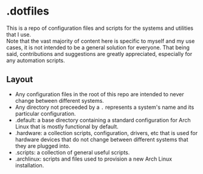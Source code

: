 # .dotfiles
This is a repo of configuration files and scripts for the systems and utilities that I use.  
Note that the vast majority of content here is specific to myself and my use cases, it is not intended to be a general solution for everyone. That being said, contributions and suggestions are greatly appreciated, especially for any automation scripts.

## Layout
- Any configuration files in the root of this repo are intended to never change between different systems.
- Any directory not preceeded by a `.` represents a system's name and its particular configuration.
- .default: a base directory containing a standard configuration for Arch Linux that is mostly functional by default.
- .hardware: a collection scripts, configuration, drivers, etc that is used for hardware devices that do not change between different systems that they are plugged into.
- .scripts: a collection of general useful scripts.
- .archlinux: scripts and files used to provision a new Arch Linux installation.
